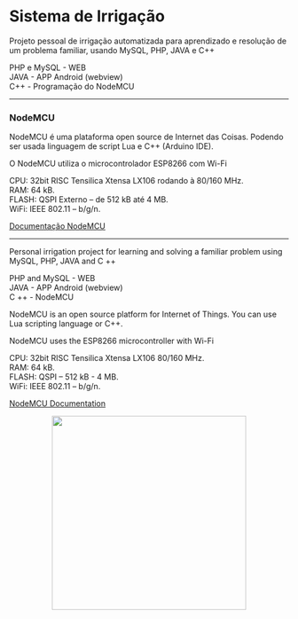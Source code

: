 <h1> Sistema de Irrigação </h1>

Projeto pessoal de irrigação automatizada para aprendizado e resolução de um problema familiar, usando MySQL, PHP, JAVA e C++

PHP e MySQL - WEB <br>
JAVA - APP Android (webview) <br>
C++ - Programação do NodeMCU <br>
<hr>
<h3>NodeMCU</h3>

NodeMCU é uma plataforma open source de Internet das Coisas. Podendo ser usada linguagem de script Lua e C++ (Arduino IDE). 

O NodeMCU utiliza o microcontrolador ESP8266 com Wi-Fi

CPU: 32bit RISC Tensilica Xtensa LX106 rodando à 80/160 MHz.<br>
RAM: 64 kB.<br>
FLASH: QSPI Externo – de 512 kB até 4 MB.<br>
WiFi: IEEE 802.11 – b/g/n.<br>

<a href="https://nodemcu.readthedocs.io/en/master/"> Documentação NodeMCU </a>

<hr> 

Personal irrigation project for learning and solving a familiar problem using MySQL, PHP, JAVA and C ++

PHP and MySQL - WEB <br>
JAVA - APP Android (webview) <br>
C ++ - NodeMCU <br>

NodeMCU is an open source platform for Internet of Things. You can use Lua scripting language or C++.

NodeMCU uses the ESP8266 microcontroller with Wi-Fi

CPU: 32bit RISC Tensilica Xtensa LX106 80/160 MHz.<br>
RAM: 64 kB.<br>
FLASH: QSPI – 512 kB - 4 MB.<br>
WiFi: IEEE 802.11 – b/g/n.<br>

<a href="https://nodemcu.readthedocs.io/en/master/"> NodeMCU Documentation </a>


<p align="center"><img src="https://i.imgur.com/SiaAzG1.png" width="350"></p>
